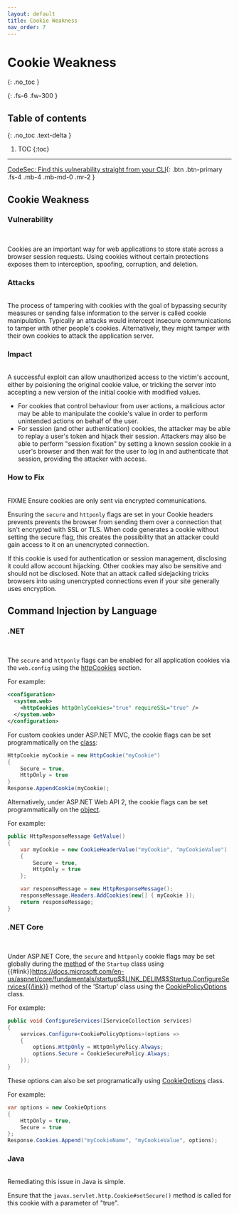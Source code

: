 ```yaml
---
layout: default
title: Cookie Weakness
nav_order: 7
---
```


# Cookie Weakness
{: .no_toc }

{: .fs-6 .fw-300 }

## Table of contents
{: .no_toc .text-delta }

1. TOC
{:toc}

---
[CodeSec: Find this vulnerability straight from your CLI](https://www.contrastsecurity.com/developer/codesec/){: .btn .btn-primary .fs-4 .mb-4 .mb-md-0 .mr-2 }

## Cookie Weakness

### Vulnerability
<br/>

Cookies are an important way for web applications to store state across a browser session requests. Using cookies without certain protections exposes them to interception, spoofing, corruption, and deletion.

### Attacks 
<br/>
The process of tampering with cookies with the goal of bypassing security measures or sending false information to the server is called cookie manipulation. Typically an attacks would intercept insecure communications to tamper with other people's cookies. Alternatively, they might tamper with their own cookies to attack the application server.

### Impact 
<br/>
A successful exploit can allow unauthorized access to the victim's account, either by poisioning the original cookie value, or tricking the server into accepting a new version of the initial cookie with modified values.

- For cookies that control behaviour from user actions, a malicious actor may be able to manipulate the cookie's value in order to perform unintended actions on behalf of the user.
- For session (and other authentication) cookies, the attacker may be able to replay a user's token and hijack their session. Attackers may also be able to perform "session fixation" by setting a known session cookie in a user's browser and then wait for the user to log in and authenticate that session, providing the attacker with access.



### How to Fix
<br/>
FIXME
Ensure cookies are only sent via encrypted communications.

Ensuring the `secure` and `httponly` flags are set in your Cookie headers prevents prevents the browser from sending them over a connection that isn't encrypted with SSL or TLS.  When code generates a cookie without setting the secure flag, this creates the possibility that an attacker could gain access to it on an unencrypted connection. 

If this cookie is used for authentication or session management, disclosing it could allow account hijacking. Other cookies may also be sensitive and should not be disclosed.  Note that an attack called sidejacking tricks browsers into using unencrypted connections even if your site generally uses encryption. 


## Command Injection by Language 


### .NET 
<br/>

The `secure` and `httponly` flags can be enabled for all application cookies via the `web.config` using the [httpCookies](https://docs.microsoft.com/en-us/dotnet/api/system.web.configuration.httpcookiessection?view=netframework-4.8) section. 

For example:

```xml
<configuration>
  <system.web>
    <httpCookies httpOnlyCookies="true" requireSSL="true" />
  </system.web>
</configuration>
```

For custom cookies under ASP.NET MVC, the  cookie flags can be set programmatically on the [class](https://docs.microsoft.com/en-us/dotnet/api/system.web.httpcookie?view=netframework-4.8):


```csharp
HttpCookie myCookie = new HttpCookie("myCookie")
{
    Secure = true,
    HttpOnly = true
}
Response.AppendCookie(myCookie);
```

Alternatively, under ASP.NET Web API 2, the cookie flags can be set programmatically on the [object](https://docs.microsoft.com/en-us/previous-versions/aspnet/hh944846(v%3Dvs.118)). 

For example:

```csharp
public HttpResponseMessage GetValue()
{
    var myCookie = new CookieHeaderValue("myCookie", "myCookieValue")
    {
        Secure = true,
        HttpOnly = true
    };

    var responseMessage = new HttpResponseMessage();
    responseMessage.Headers.AddCookies(new[] { myCookie });
    return responseMessage;
}
```

### .NET Core
<br/>

Under ASP.NET Core, the `secure` and `httponly` cookie flags may be set globally during the [method](https://docs.microsoft.com/en-us/aspnet/core/fundamentals/startup?view=aspnetcore-6.0) of the `Startup` class using {{#link}}https://docs.microsoft.com/en-us/aspnet/core/fundamentals/startup$$LINK_DELIM$$Startup.ConfigureServices{{/link}} method of the 'Startup' class using the [CookiePolicyOptions](https://docs.microsoft.com/en-us/dotnet/api/microsoft.aspnetcore.builder.cookiepolicyoptions?view=aspnetcore-6.0) class. 

For example:

```csharp
public void ConfigureServices(IServiceCollection services)
{
    services.Configure<CookiePolicyOptions>(options =>
    {
        options.HttpOnly = HttpOnlyPolicy.Always;
        options.Secure = CookieSecurePolicy.Always;
    });
}
```


These options can also be set programatically using [CookieOptions](https://docs.microsoft.com/en-us/dotnet/api/microsoft.aspnetcore.http.cookieoptions?view=aspnetcore-6.0) class. 

For example:
<br/>

```csharp
var options = new CookieOptions
{
    HttpOnly = true,
    Secure = true
};
Response.Cookies.Append("myCookieName", "myCookieValue", options);
```

### Java 
<br/>
Remediating this issue in Java is simple.  

Ensure that the `javax.servlet.http.Cookie#setSecure()` method is called for this cookie with a parameter of "true". 